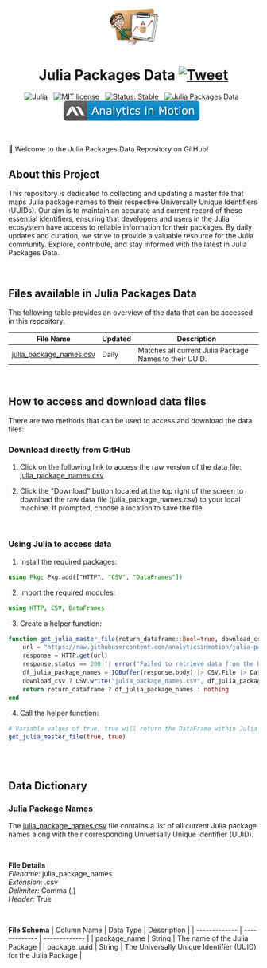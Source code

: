 <div align="center">
  <br />
    <img src=".github/workflows/assets/images/julia-packages-data.png" width=20% height=20%>
</div>
<h1 align="center">Julia Packages Data 
  <a href="https://twitter.com/intent/tweet?text=Get%20the%20latest%20mappings%20of%20all%20Julia%20Package%20Names%20to%20their%20respective%20UUIDs.
&url=https://github.com/analyticsinmotion/julia-packages-data&via=analyticsmotion&hashtags=JuliaLang,JuliaPackage,JuliaProgramming,JuliaTools">
    <img src="https://img.shields.io/twitter/url/http/shields.io.svg?style=social" alt="Tweet">
  </a>
</h1>

<!-- badges: start -->
<div align="center">


[![Julia](https://img.shields.io/badge/Julia-9558B2?logo=julia&logoColor=white)](https://julialang.org/)&nbsp;&nbsp;
[![MIT license](https://img.shields.io/badge/License-MIT-yellow.svg)](https://github.com/analyticsinmotion/julia-packages-data/blob/main/LICENSE)&nbsp;&nbsp;
![Status: Stable](https://img.shields.io/badge/Status-Stable-brightgreen)&nbsp;&nbsp;
[![Julia Packages Data](https://github.com/analyticsinmotion/julia-packages-data/actions/workflows/update-package-names.yml/badge.svg)](https://github.com/analyticsinmotion/julia-packages-data/actions/workflows/update-package-names.yml)&nbsp;&nbsp;
[![Analytics in Motion](https://raw.githubusercontent.com/analyticsinmotion/.github/main/assets/images/analytics-in-motion-github-badge-rounded.svg)](https://www.analyticsinmotion.com)&nbsp;&nbsp;
<!-- [![Coverage](https://codecov.io/gh/analyticsinmotion/DMARCParser.jl/branch/main/graph/badge.svg)](https://codecov.io/gh/analyticsinmotion/DMARCParser.jl)&nbsp;&nbsp; -->

</div>
<!-- badges: end -->

<br />

:wave: Welcome to the Julia Packages Data Repository on GitHub!  

## About this Project
This repository is dedicated to collecting and updating a master file that maps Julia package names to their respective Universally Unique Identifiers (UUIDs). Our aim is to maintain an accurate and current record of these essential identifiers, ensuring that developers and users in the Julia ecosystem have access to reliable information for their packages. By daily updates and curation, we strive to provide a valuable resource for the Julia community. Explore, contribute, and stay informed with the latest in Julia Packages Data.

<br />

## Files available in Julia Packages Data
The following table provides an overview of the data that can be accessed in this repository.

| File Name  | Updated | Description |
| ------------- | ------------- | ------------- | 
| <a href="https://github.com/analyticsinmotion/julia-packages-data/blob/main/data/julia_package_names.csv" target="_blank">julia_package_names.csv</a> | Daily | Matches all current Julia Package Names to their UUID. |


<br />


## How to access and download data files

There are two methods that can be used to access and download the data files:

### Download directly from GitHub

1. Click on the following link to access the raw version of the data file:
<a href="https://github.com/analyticsinmotion/julia-packages-data/blob/main/data/julia_package_names.csv" target="_blank">julia_package_names.csv</a>

2. Click the "Download" button located at the top right of the screen to download the raw data file (julia_package_names.csv) to your local machine. If prompted, choose a location to save the file.

<br />

### Using Julia to access data

1. Install the required packages:

```julia
using Pkg; Pkg.add(["HTTP", "CSV", "DataFrames"])
```

2. Import the required modules:
```julia
using HTTP, CSV, DataFrames
```

3. Create a helper function:
```julia
function get_julia_master_file(return_dataframe::Bool=true, download_csv::Bool=false)
    url = "https://raw.githubusercontent.com/analyticsinmotion/julia-packages-data/main/data/julia_package_names.csv"
    response = HTTP.get(url)
    response.status == 200 || error("Failed to retrieve data from the URL")
    df_julia_package_names = IOBuffer(response.body) |> CSV.File |> DataFrame    
    download_csv ? CSV.write("julia_package_names.csv", df_julia_package_names) : nothing  
    return return_dataframe ? df_julia_package_names : nothing
end
```

4. Call the helper function:
```julia
# Variable values of true, true will return the DataFrame within Julia and also export it as a CSV file
get_julia_master_file(true, true)
```

<br /><br />

<!-- DATA DICTIONARY -->
## Data Dictionary

### Julia Package Names

The <a href="https://github.com/analyticsinmotion/julia-packages-data/blob/main/data/julia_package_names.csv" target="_blank">julia_package_names.csv</a> file contains a list of all current Julia package names along with their corresponding Universally Unique Identifier (UUID).

<br />

**File Details**
<br />
*Filename:* julia_package_names
<br />
*Extension:* .csv
<br />
*Delimiter:* Comma (,)
<br />
*Header:* True

<br />

**File Schema**
| Column Name  | Data Type | Description |
| ------------- | ------------- | ------------- |
| package_name  | String | The name of the Julia Package |
| package_uuid  | String | The Universally Unique Identifier (UUID) for the Julia Package |





